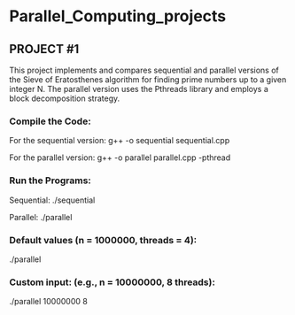 # Parallel_Computing_projects

## PROJECT #1 
This project implements and compares sequential and parallel versions of the Sieve of Eratosthenes algorithm for finding prime numbers up to a given integer N.
The parallel version uses the Pthreads library and employs a block decomposition strategy.

### Compile the Code:
For the sequential version:
g++ -o sequential sequential.cpp 

For the parallel version:
g++ -o parallel parallel.cpp -pthread

### Run the Programs:
Sequential:
./sequential

Parallel:
./parallel

### Default values (n = 1000000, threads = 4):
./parallel

### Custom input: (e.g., n = 10000000, 8 threads):
 ./parallel 10000000 8
